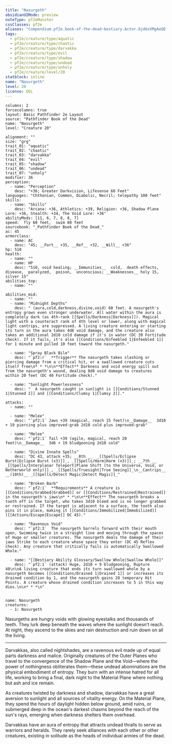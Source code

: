 ```yaml
---
title: "Nasurgeth"
obsidianUIMode: preview
noteType: pf2eMonster
cssClasses: pf2e
aliases: "Compendium.pf2e.book-of-the-dead-bestiary.Actor.8jd6xVMgAeQEfect" 
tags:
  - pf2e/creature/type/aquatic
  - pf2e/creature/type/chaotic
  - pf2e/creature/type/darvakka
  - pf2e/creature/type/evil
  - pf2e/creature/type/shadow
  - pf2e/creature/type/undead
  - pf2e/creature/type/unholy
  - pf2e/creature/level/20
statblock: inline
name: "Nasurgeth"
level: 20
license: OGL
---
```


```statblock
columns: 2
forcecolumns: true
layout: Basic Pathfinder 2e Layout
source: "Pathfinder Book of the Dead"
name: "Nasurgeth"
level: "Creature 20"

alignment: ""
size: "grg"
trait_01: "aquatic"
trait_02: "chaotic"
trait_03: "darvakka"
trait_04: "evil"
trait_05: "shadow"
trait_06: "undead"
trait_07: "unholy"
modifier: 36
perception:
  - name: "Perception"
    desc: "+36; Greater Darkvision, Lifesense 60 Feet"
languages: "Chthonian, Common, Diabolic, Necril; telepathy 100 feet"
skills:
  - name: "Skills"
    desc: "Arcana: +36, Athletics: +39, Religion: +36, Shadow Plane Lore: +36, Stealth: +34, The Void Lore: +36"
abilityMods: [11, 6, 7, 8, 8, 7]
speed:  fly 60 feet,  swim 80 feet
sourcebook: "_Pathfinder Book of the Dead_"
ac: 45
armorclass:
  - name: AC
    desc: "45; __Fort__ +35, __Ref__ +32, __Will__ +36"
hp: 510
health:
  - name: ""
  - name: HP
    desc: "510, void healing; __Immunities__  cold,  death effects,  disease,  paralyzed,  poison,  unconscious; __Weaknesses__ holy 15, silver 15"
abilities_top:
  - name: ""

abilities_mid:
  - name: ""
  - name: "Midnight Depths"
    desc: " (aura,cold,darkness,divine,void) 60 feet. A nasurgeth's entropy grows even stronger underwater. All water within the aura is completely dark (as 4th-rank [[Spells/Darkness|Darkness]]). Magical light with a counteract rank of 4th level or lower, along with magical light cantrips, are suppressed. A living creature entering or starting its turn in the aura takes 4d6 void damage, and the creature also takes an additional 2d10 cold damage if it's in water (DC 39 Fortitude check). If it fails, it's also [[Conditions/Enfeebled 1|Enfeebled 1]] for 1 minute and pulled 10 feet toward the nasurgeth."

  - name: "Spray Black Bile"
    desc: "`pf2:r`  **Trigger** The nasurgeth takes slashing or piercing damage from a critical hit, or a swallowed creature cuts itself free\n* * *\n\n**Effect** Darkness and void energy spill out from the nasurgeth's wound, dealing 8d8 void damage to creatures within 20 feet (DC 40 Fortitude check)."

  - name: "Sunlight Powerlessness"
    desc: "  A nasurgeth caught in sunlight is [[Conditions/Stunned 1|Stunned 2]] and [[Conditions/Clumsy 1|Clumsy 2]]."

attacks:
  - name: ""

  - name: "Melee"
    desc: "`pf2:1` Jaws +39 (magical, reach 15 feet)\n__Damage__  3d10 + 19 piercing plus improved-grab 2d10 cold plus improved-grab"

  - name: "Melee"
    desc: "`pf2:1` Tail +39 (agile, magical, reach 20 feet)\n__Damage__  3d6 + 19 bludgeoning 2d10 cold"

  - name: "Divine Innate Spells"
    desc: "DC 43, attack +35; __8th __  _[[Spells/Eclipse Burst|Eclipse Burst (x3)]]_, _[[Spells/Harm|Harm (x3)]]_; __7th __  _[[Spells/Interplanar Teleport|Plane Shift (to the Universe, Void, or Netherworld only)]]_, _[[Spells/Truesight|True Seeing]]_\n__Cantrips__  __(10th)__ _[[Spells/Detect Magic|Detect Magic]]_"

  - name: "Broken Barb"
    desc: "`pf2:1`  **Requirements** A creature is [[Conditions/Grabbed|Grabbed]] or [[Conditions/Restrained|Restrained]] in the nasurgeth's jaws\n* * *\n\n**Effect** The nasurgeth breaks a tooth off in the target, who takes 3d10 bleed and is no longer grabbed or restrained. If the target is adjacent to a surface, the tooth also pins it in place, making it [[Conditions/Immobilized|Immobilized]] ([[Actions/Escape|Escape]] DC 45)."

  - name: "Ravenous Void"
    desc: "`pf2:3`  The nasurgeth barrels forward with their mouth open, Swimming twice in a straight line and moving through the spaces of Huge or smaller creatures. The nasurgeth deals the damage of their jaws Strike to each creature whose space they enter (DC 45 Reflex check). Any creature that critically fails is automatically Swallowed Whole."

  - name: "[[Bestiary Ability Glossary/Swallow Whole|Swallow Whole]]"
    desc: "`pf2:1` (attack) Huge, 2d10 + 9 bludgeoning, Rupture 40\n\nA living creature that ends its turn swallowed whole by a nasurgeth becomes [[Conditions/Drained 1|Drained 1]] or increases its drained condition by 1, and the nasurgeth gains 20 temporary Hit Points. A creature whose drained condition increases to 5 in this way dies.\n\n* * *\n"
 
```

```encounter-table
name: Nasurgeth
creatures:
  - 1: Nasurgeth
```



Nasurgeths are hungry voids with glowing eyestalks and thousands of teeth. They lurk deep beneath the waves where the sunlight doesn't reach. At night, they ascend to the skies and rain destruction and ruin down on all the living.

* * *

Darvakkas, also called nightshades, are a ravenous evil made up of equal parts darkness and malice. Originally creatures of the Outer Planes who travel to the convergence of the Shadow Plane and the Void—where the power of nothingness obliterates them—these undead abominations are the physical embodiment of entropy. They burn with an intense hatred for all life, working to bring a final, dark night to the Material Plane where nothing but ash and ice remain.

As creatures twisted by darkness and shadow, darvakkas have a great aversion to sunlight and all sources of vitality energy. On the Material Plane, they spend the hours of daylight hidden below ground, amid ruins, or submerged deep in the ocean's darkest chasms beyond the reach of the sun's rays, emerging when darkness shelters them overhead.

Darvakkas have an aura of entropy that attracts undead thralls to serve as warriors and heralds. They rarely seek alliances with each other or other creatures, existing in solitude as the heads of individual armies of the dead.
